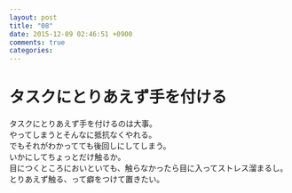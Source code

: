 ```yaml
---
layout: post
title: "08"
date: 2015-12-09 02:46:51 +0900
comments: true
categories: 
---
```


タスクにとりあえず手を付ける
===
タスクにとりあえず手を付けるのは大事。  
やってしまうとそんなに抵抗なくやれる。  
でもそれがわかってても後回しにしてしまう。  
いかにしてちょっとだけ触るか。  
目につくところにおいといても、触らなかったら目に入ってストレス溜まるし。  
とりあえず触る、って癖をつけて置きたい。
